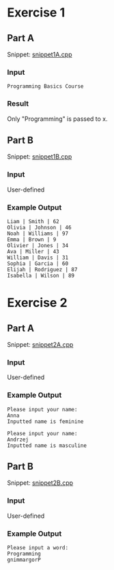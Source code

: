 # Exercise 1
## Part A
Snippet: [snippet1A.cpp](https://www.github.com/ArtainR/SchoolProjects/blob/main/18-01-2021/snippet1A.cpp)

### Input
`Programming Basics Course`

### Result
Only "Programming" is passed to x.

## Part B
Snippet: [snippet1B.cpp](https://www.github.com/ArtainR/SchoolProjects/blob/main/18-01-2021/snippet1B.cpp)

### Input
User-defined

### Example Output
```
Liam | Smith | 62
Olivia | Johnson | 46
Noah | Williams | 97
Emma | Brown | 9
Olivier | Jones | 34
Ava | Miller | 43
William | Davis | 31
Sophia | Garcia | 60
Elijah | Rodriguez | 87
Isabella | Wilson | 89
```

# Exercise 2
## Part A
Snippet: [snippet2A.cpp](https://www.github.com/ArtainR/SchoolProjects/blob/main/18-01-2021/snippet2A.cpp)

### Input
User-defined

### Example Output
```
Please input your name:
Anna
Inputted name is feminine
```
```
Please input your name:
Andrzej
Inputted name is masculine
```

## Part B
Snippet: [snippet2B.cpp](https://www.github.com/ArtainR/SchoolProjects/blob/main/18-01-2021/snippet2B.cpp)

### Input
User-defined

### Example Output
```
Please input a word:
Programming
gnimmargorP
```
